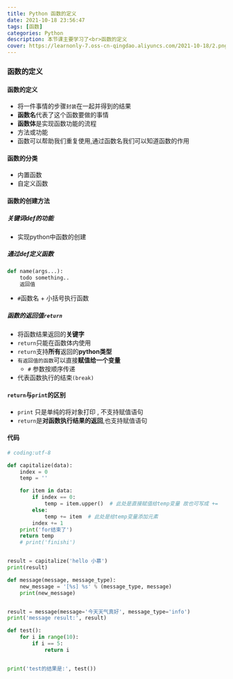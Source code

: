 ```yaml
---
title: Python 函数的定义
date: 2021-10-18 23:56:47
tags: [函数]
categories: Python
description: 本节课主要学习了<br>函数的定义
cover: https://learnonly-7.oss-cn-qingdao.aliyuncs.com/2021-10-18/2.png
---
```


### 函数的定义

#### 函数的定义

- 将一件事情的步骤`封装`在一起并得到的结果
- **函数名**代表了这个函数要做的事情
- **函数体**是实现函数功能的流程
- 方法或功能
- 函数可以帮助我们重复使用,通过函数名我们可以知道函数的作用

#### 函数的分类

- 内置函数
- 自定义函数

#### 函数的创建方法

##### 关键词def的功能

- 实现python中函数的创建

##### 通过def定义函数

```python
def name(args...):
    todo something..
    返回值
```

-  `#`函数名 + 小括号执行函数

##### 函数的返回值`return`

- 将函数结果返回的**关键字**
- `return`只能在函数体内使用
- `return`支持**所有**返回的**python类型**
- `有返回值的函数`可以直接**赋值给一个变量**
  - `#` 参数按顺序传递
- 代表函数执行的结束`(break)`

#### `return`与`print`的区别

- `print` 只是单纯的将对象打印 , 不支持赋值语句
- `return`是**对函数执行结果的返回**,也支持赋值语句

#### 代码

```python
# coding:utf-8

def capitalize(data):
    index = 0
    temp = ''

    for item in data:
        if index == 0:
            temp = item.upper()  # 此处是直接赋值给temp变量 故也可写成 +=
        else:
            temp += item  # 此处是给temp变量添加元素
        index += 1
    print('for结束了')
    return temp
    # print('finishi')


result = capitalize('hello 小慕')
print(result)

def message(message, message_type):
    new_message = '[%s] %s' % (message_type, message)
    print(new_message)


result = message(message='今天天气真好', message_type='info')
print('message result:', result)

def test():
    for i in range(10):
        if i == 5:
            return i


print('test的结果是:', test())

```
